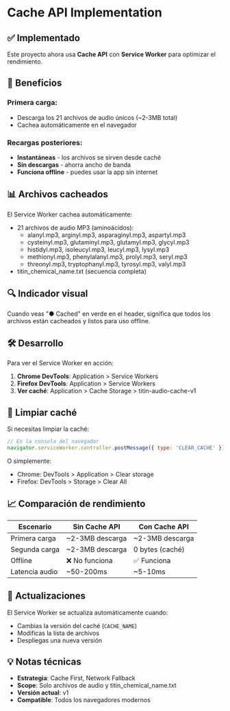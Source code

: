 # Cache API Implementation

## ✅ Implementado

Este proyecto ahora usa **Cache API** con **Service Worker** para optimizar el rendimiento.

## 🚀 Beneficios

### Primera carga:
- Descarga los 21 archivos de audio únicos (~2-3MB total)
- Cachea automáticamente en el navegador

### Recargas posteriores:
- **Instantáneas** - los archivos se sirven desde caché
- **Sin descargas** - ahorra ancho de banda
- **Funciona offline** - puedes usar la app sin internet

## 📊 Archivos cacheados

El Service Worker cachea automáticamente:
- 21 archivos de audio MP3 (aminoácidos):
  - alanyl.mp3, arginyl.mp3, asparaginyl.mp3, aspartyl.mp3
  - cysteinyl.mp3, glutaminyl.mp3, glutamyl.mp3, glycyl.mp3
  - histidyl.mp3, isoleucyl.mp3, leucyl.mp3, lysyl.mp3
  - methionyl.mp3, phenylalanyl.mp3, prolyl.mp3, seryl.mp3
  - threonyl.mp3, tryptophanyl.mp3, tyrosyl.mp3, valyl.mp3
- titin_chemical_name.txt (secuencia completa)

## 🔍 Indicador visual

Cuando veas "● Cached" en verde en el header, significa que todos los archivos están cacheados y listos para uso offline.

## 🛠️ Desarrollo

Para ver el Service Worker en acción:

1. **Chrome DevTools**: Application > Service Workers
2. **Firefox DevTools**: Application > Service Workers
3. **Ver caché**: Application > Cache Storage > titin-audio-cache-v1

## 🧹 Limpiar caché

Si necesitas limpiar la caché:

```javascript
// En la consola del navegador
navigator.serviceWorker.controller.postMessage({ type: 'CLEAR_CACHE' });
```

O simplemente:
- Chrome: DevTools > Application > Clear storage
- Firefox: DevTools > Storage > Clear All

## 📈 Comparación de rendimiento

| Escenario | Sin Cache API | Con Cache API |
|-----------|---------------|---------------|
| Primera carga | ~2-3MB descarga | ~2-3MB descarga |
| Segunda carga | ~2-3MB descarga | 0 bytes (caché) |
| Offline | ❌ No funciona | ✅ Funciona |
| Latencia audio | ~50-200ms | ~5-10ms |

## 🔄 Actualizaciones

El Service Worker se actualiza automáticamente cuando:
- Cambias la versión del caché (`CACHE_NAME`)
- Modificas la lista de archivos
- Despliegas una nueva versión

## 💡 Notas técnicas

- **Estrategia**: Cache First, Network Fallback
- **Scope**: Solo archivos de audio y titin_chemical_name.txt
- **Versión actual**: v1
- **Compatible**: Todos los navegadores modernos
